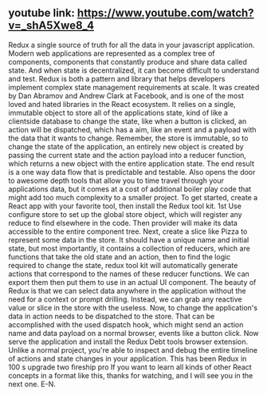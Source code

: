 ## youtube link: https://www.youtube.com/watch?v=_shA5Xwe8_4

Redux a single source of truth for all the data in your javascript application. Modern web applications are represented as a complex tree of components, components that constantly produce and share data called state. And when state is decentralized, it can become difficult to understand and test. Redux is both a pattern and library that helps developers implement complex state management requirements at scale. It was created by Dan Abramov and Andrew Clark at Facebook, and is one of the most loved and hated libraries in the React ecosystem. It relies on a single, immutable object to store all of the applications state, kind of like a clientside database to change the state, like when a button is clicked, an action will be dispatched, which has a aim, like an event and a payload with the data that it wants to change. Remember, the store is immutable, so to change the state of the application, an entirely new object is created by passing the current state and the action payload into a reducer function, which returns a new object with the entire application state. The end result is a one way data flow that is predictable and testable. Also opens the door to awesome depth tools that allow you to time travel through your applications data, but it comes at a cost of additional boiler play code that might add too much complexity to a smaller project. To get started, create a React app with your favorite tool, then install the Redux tool kit. 1st Use configure store to set up the global store object, which will register any reduce to find elsewhere in the code. Then provider will make its data accessible to the entire component tree. Next, create a slice like Pizza to represent some data in the store. It should have a unique name and initial state, but most importantly, it contains a collection of reducers, which are functions that take the old state and an action, then to find the logic required to change the state, redux tool kit will automatically generate actions that correspond to the names of these reducer functions. We can export them then put them to use in an actual UI component. The beauty of Redux is that we can select data anywhere in the application without the need for a context or prompt drilling. Instead, we can grab any reactive value or slice in the store with the useless. Now, to change the application's data in action needs to be dispatched to the store. That can be accomplished with the used dispatch hook, which might send an action name and data payload on a normal browser, events like a button click. Now serve the application and install the Redux Debt tools browser extension. Unlike a normal project, you're able to inspect and debug the entire timeline of actions and state changes in your application. This has been Redux in 100 s upgrade two fireship pro If you want to learn all kinds of other React concepts in a format like this, thanks for watching, and I will see you in the next one. E-N. 
